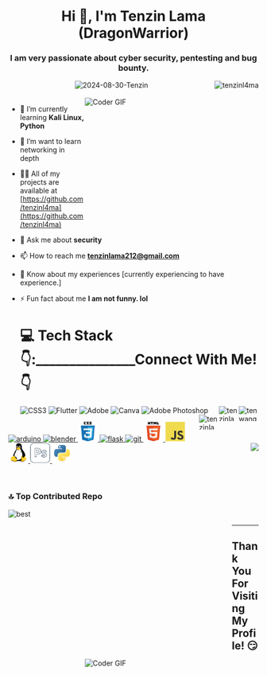<h1 align="center">Hi 👋, I'm Tenzin Lama (DragonWarrior)</h1>
<h3 align="center">I am very passionate about cyber security, pentesting and bug bounty.</h3>
<div align="center">

  <img align="right" src="https://komarev.com/ghpvc/?username=tenzinl4ma&label=Profile%20views&color=0e75b6&style=flat" alt="tenzinl4ma" />


  <img src="https://github.com/user-attachments/assets/3eb3fd0e-93eb-48b7-b869-a68a31d6cfda" alt="2024-08-30-Tenzin" width="400" height="200"/>
</div>


<br>
<img align= "right" alt="Coder GIF" height=250 width=350 src="https://cdn.dribbble.com/users/730703/screenshots/6581243/avento.gif" />
 
- 🌱 I’m currently learning **Kali Linux, Python**  

- 👯 I’m want to learn networking in depth 
  
- 👨‍💻 All of my projects are available at [https://github.com/tenzinl4ma](https://github.com/tenzinl4ma)

- 💬 Ask me about **security**

- 📫 How to reach me **tenzinlama212@gmail.com**

- 📄 Know about my experiences [currently experiencing to have experience.]

- ⚡ Fun fact about me **I am not funny. lol**
                                                                       <h1 align="left"> 💻 Tech Stack👇:_______________Connect With Me!👇 </h1>
![CSS3](https://img.shields.io/badge/css3-%231572B6.svg?style=for-the-badge&logo=css3&logoColor=white) ![Flutter](https://img.shields.io/badge/Flutter-%2302569B.svg?style=for-the-badge&logo=Flutter&logoColor=white) ![Adobe](https://img.shields.io/badge/adobe-%23FF0000.svg?style=for-the-badge&logo=adobe&logoColor=white) ![Canva](https://img.shields.io/badge/Canva-%2300C4CC.svg?style=for-the-badge&logo=Canva&logoColor=white) ![Adobe Photoshop](https://img.shields.io/badge/adobe%20photoshop-%2331A8FF.svg?style=for-the-badge&logo=adobe%20photoshop&logoColor=white)
<a href="https://fb.com/tenwang lama" target="_blank"> <img align="right" src="https://raw.githubusercontent.com/rahuldkjain/github-profile-readme-generator/master/src/images/icons/Social/facebook.svg" alt="tenwang lama" height="30" width="40" /></a><a href="https://instagram.com/tenzinlama212" target="_blank"><img align="right" src="https://raw.githubusercontent.com/rahuldkjain/github-profile-readme-generator/master/src/images/icons/Social/instagram.svg" alt="tenzinlama212" height="30" width="40" /></a>
<a href="https://www.tiktok.com/@tenziwang" target="_blank" ><img align="right" src="https://i.pinimg.com/originals/99/e1/16/99e116e1d4958d73392f29f2225158cd.png" alt="tenzinlama212" height="30" width="40" /></a>
  
<p align="left"><a align="left" href="https://www.arduino.cc/" target="_blank" rel="noreferrer"> <img src="https://cdn.worldvectorlogo.com/logos/arduino-1.svg" alt="arduino" width="40" height="40"/> </a> <a href="https://www.blender.org/" target="_blank" rel="noreferrer"> <img src="https://download.blender.org/branding/community/blender_community_badge_white.svg" alt="blender" width="40" height="40"/> </a> <a href="https://www.w3schools.com/css/" target="_blank" rel="noreferrer"> <img src="https://raw.githubusercontent.com/devicons/devicon/master/icons/css3/css3-original-wordmark.svg" alt="css3" width="40" height="40"/> </a> <a href="https://flask.palletsprojects.com/" target="_blank" rel="noreferrer"> <img src="https://www.vectorlogo.zone/logos/pocoo_flask/pocoo_flask-icon.svg" alt="flask" width="40" height="40"/> </a> <a href="https://git-scm.com/" target="_blank" rel="noreferrer"> <img src="https://www.vectorlogo.zone/logos/git-scm/git-scm-icon.svg" alt="git" width="40" height="40"/> </a> <a href="https://www.w3.org/html/" target="_blank" rel="noreferrer"> <img src="https://raw.githubusercontent.com/devicons/devicon/master/icons/html5/html5-original-wordmark.svg" alt="html5" width="40" height="40"/> </a> <a href="https://developer.mozilla.org/en-US/docs/Web/JavaScript" target="_blank" rel="noreferrer"> <img src="https://raw.githubusercontent.com/devicons/devicon/master/icons/javascript/javascript-original.svg" alt="javascript" width="40" height="40"/> </a> <a href="https://www.linux.org/" target="_blank" rel="noreferrer"> <img src="https://raw.githubusercontent.com/devicons/devicon/master/icons/linux/linux-original.svg" alt="linux" width="40" height="40"/> </a> <a href="https://www.photoshop.com/en" target="_blank" rel="noreferrer"> <img src="https://raw.githubusercontent.com/devicons/devicon/master/icons/photoshop/photoshop-line.svg" alt="photoshop" width="40" height="40"/> </a> <a href="https://www.python.org" target="_blank" rel="noreferrer"> <img  src="https://raw.githubusercontent.com/devicons/devicon/master/icons/python/python-original.svg" alt="python" width="40" height="40"/> </a> <img align="right" src="https://github-readme-stats.vercel.app/api/top-langs/?username=tenzinl4ma&theme=radical&hide_border=false&include_all_commits=true&count_private=true&layout=compact"/>
</p><br>




### 🔝 Top Contributed Repo
<img align="left" alt ="best" height=300 width=450 src = "https://github-contributor-stats.vercel.app/api?username=tenzinl4ma&limit=5&theme=merko&combine_all_yearly_contributions=true"/>    
<img align="right" alt="Coder GIF" height=250 width=350 src="https://github.com/user-attachments/assets/aa4309d3-d623-4857-a15d-f4745544bae3" />

<br>

---

## Thank You For Visiting My Profile!  __😏__



<!---
tenzinl4ma/tenzinl4ma is a ✨ special ✨ repository because its `README.md` (this file) appears on your GitHub profile.
You can click the Preview link to take a look at your changes.
--->
